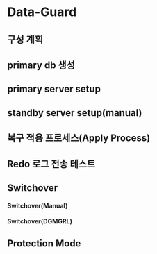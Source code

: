 # Data-Guard
## 구성 계획
## primary db 생성
## primary server setup
## standby server setup(manual)
## 복구 적용 프로세스(Apply Process)
## Redo 로그 전송 테스트
## Switchover
#### Switchover(Manual)
#### Switchover(DGMGRL)
## Protection Mode
